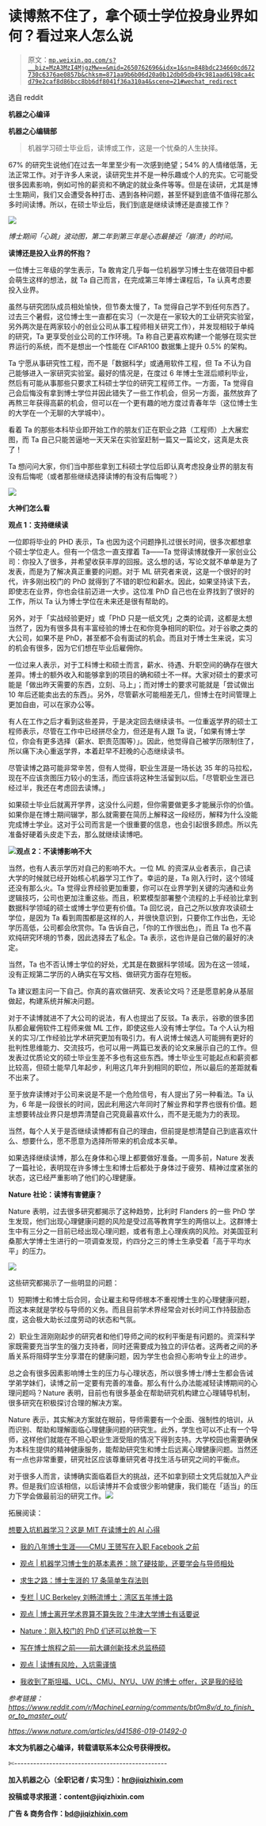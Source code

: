 # 读博熬不住了，拿个硕士学位投身业界如何？看过来人怎么说

> 原文：[`mp.weixin.qq.com/s?__biz=MzA3MzI4MjgzMw==&mid=2650762696&idx=1&sn=848bdc234660cd672730c6376ae0857b&chksm=871aa9b6b06d20a0b12db05db49c981aad6198ca4cd79e2caf8d86bcc8bb6df8041f36a310a4&scene=21#wechat_redirect`](http://mp.weixin.qq.com/s?__biz=MzA3MzI4MjgzMw==&mid=2650762696&idx=1&sn=848bdc234660cd672730c6376ae0857b&chksm=871aa9b6b06d20a0b12db05db49c981aad6198ca4cd79e2caf8d86bcc8bb6df8041f36a310a4&scene=21#wechat_redirect)

选自 reddit

**机器之心编译**

**机器之心编辑部**

> 机器学习硕士毕业后，读博或工作，这是一个忧桑的人生抉择。

67% 的研究生说他们在过去一年里至少有一次感到绝望；54% 的人情绪低落，无法正常工作。对于许多人来说，读研究生并不是一种乐趣或个人的充实。它可能受很多因素影响，例如可怜的薪资和不确定的就业条件等等。但是在读研，尤其是博士生期间，我们又会遭受各种打击、遇到各种问题，甚至怀疑到底值不值得花那么多时间读博。所以，在硕士毕业后，我们到底是继续读博还是直接工作？

![](img/4985fb0e47e557be677f8d00a9beb2b3.jpg)

*博士期间「心跳」波动图，第二年到第三年是心态最接近「崩溃」的时间。*

**读博还是投入业界的怀抱？**

一位博士三年级的学生表示，Ta 敢肯定几乎每一位机器学习博士生在做项目中都会萌生这样的想法，就 Ta 自己而言，在完成第三年博士课程后，Ta 认真考虑要投入业界。

虽然与研究团队成员相处愉快，但节奏太慢了，Ta 觉得自己学不到任何东西了。过去三个暑假，这位博士生一直都在实习（一次是在一家较大的工业研究实验室，另外两次是在两家较小的创业公司从事工程师相关研究工作），并发现相较于单纯的研究，Ta 更享受创业公司的工作环境。Ta 称自己更喜欢构建一个能够在现实世界运行的系统，而不是想出一个性能在 CIFAR100 数据集上提升 0.5% 的架构。

Ta 宁愿从事研究性工程，而不是「数据科学」或通用软件工程，但 Ta 不认为自己能够进入一家研究实验室。最好的情况是，在度过 6 年博士生涯后顺利毕业，然后有可能从事那些只要求工科硕士学位的研究工程师工作。一方面，Ta 觉得自己会后悔没有拿到博士学位并因此错失了一些工作机会，但另一方面，虽然放弃了再熬三年获得高薪的机会，但可以在一个更有趣的地方度过青春年华（这位博士生的大学在一个无聊的大学城中）。

看着 Ta 的那些本科毕业即开始工作的朋友们正在职业之路（工程师）上大展宏图，而 Ta 自己只能苦逼地一天天呆在实验室赶制一篇又一篇论文，这真是太丧了！

Ta 想问问大家，你们当中那些拿到工科硕士学位后即认真考虑投身业界的朋友有没有后悔呢（或者那些继续选择读博的有没有后悔呢？）

![](img/8b2f494cf9589124f3830b575a381050.jpg)

**大神们怎么看**

**观点 1：支持继续读**

一位即将毕业的 PHD 表示，Ta 也因为这个问题挣扎过很长时间，很多次都想拿个硕士学位走人。但有一个信念一直支撑着 Ta——Ta 觉得读博就像开一家创业公司：你投入了很多，并希望收获丰厚的回报。这么想的话，写论文就不单单是为了发表，而是为了解决真正重要的问题。对于 ML 研究者来说，这是一个很好的时代，许多刚出校门的 PhD 就得到了不错的职位和薪水。因此，如果坚持读下去，即使志在业界，你也会往前迈进一大步。这位准 PhD 自己也在业界找到了很好的工作，所以 Ta 认为博士学位在未来还是很有帮助的。

另外，对于「实战经验更好」或「PhD 只是一纸文凭」之类的论调，这都是太想当然了，因为有很多具有丰富经验的博士在和你竞争相同的职位。对于谷歌之类的大公司，如果不是 PhD，甚至都不会有面试的机会。而且对于博士生来说，实习的机会有很多，因为它们想在毕业后雇佣你。

一位过来人表示，对于工科博士和硕士而言，薪水、待遇、升职空间的确存在很大差异。博士的额外收入和能够拿到的项目的确和硕士不一样。大家对硕士的要求可能是「做出昨天需要的东西，立刻、马上」；而对博士的要求可能就是「尝试做出 10 年后还能卖出去的东西」。另外，尽管薪水可能相差无几，但博士在时间管理上更加自由，可以在家办公等。

有人在工作之后才看到这些差异，于是决定回去继续读书。一位重返学界的硕士工程师表示，尽管在工作中已经拼尽全力，但还是有人跟 Ta 说，「如果有博士学位，你会有更多选择（薪水、职责范围等）」。因此，他觉得自己被学历限制住了，所以痛下决心重返学界，本着赶早不赶晚的心态继续读书。

尽管读博之路可能非常辛苦，但有人觉得，职业生涯是一场长达 35 年的马拉松，现在不应该贪图压力较小的生活，而应该将这种生活留到以后。「尽管职业生涯已经过半，我还在考虑回去读博。」

如果硕士毕业后就离开学界，这没什么问题，但你需要做更多才能展示你的价值。如果你是在博士期间辍学，那么就需要在简历上解释这一段经历，解释为什么没能完成博士学业。这对于公司而言是一个很重要的信息，也会引起很多顾虑。所以先准备好硬着头皮走下去，那么就继续读博吧。

![](img/2537a91ab9906822c770720ced4302c5.jpg)**观点 2：不读博影响不大**

当然，也有人表示学历对自己的影响不大。一位 ML 的资深从业者表示，自己读大学的时候就已经开始核心机器学习工作了。幸运的是，Ta 刚入行时，这个领域还没有那么火。Ta 觉得业界经验更加重要，你可以在业界学到关键的沟通和业务逻辑技巧，公司也更加注重这些。而且，积累模型部署整个流程的上手经验比拿到数据科学领域的硕士或博士学位更有价值。Ta 回忆说，自己之所以放弃攻读硕士学位，是因为 Ta 看到周围都是这样的人，并很快意识到，只要你工作出色，无论学历高低，公司都会欣赏你。Ta 告诉自己，「你的工作很出色」，而且 Ta 也不喜欢纯研究环境的节奏，因此选择去了私企。Ta 表示，这也许是自己做的最好的决定。

当然，Ta 也不否认博士学位的好处，尤其是在数据科学领域。因为在这一领域，没有正规第二学历的人确实在写文档、做研究方面存在短板。

Ta 建议题主问一下自己。你真的喜欢做研究、发表论文吗？还是愿意躬身从基层做起，构建系统并解决问题。

对于不读博就进不了大公司的说法，有人也提出了反驳。Ta 表示，谷歌的很多团队都会雇佣软件工程师来做 ML 工作，即使这些人没有博士学位。Ta 个人认为相关的实习/工作经验比学术研究更加有吸引力。有人说博士候选人可能拥有更好的批判性思维能力、交流技巧，也可以用一两篇已发表的论文来展示自己的工作。但发表过优质论文的硕士毕业生差不多也有这些东西。博士毕业生可能起点和薪资都比较高，但硕士能早几年起步，利用这几年升到相同的职位，所以最后的差距就看不出来了。

至于放弃读博对于公司来说是不是一个危险信号，有人提出了另一种看法。Ta 认为，6 年是一段很长的时间，因此利用这六年同时了解业界和学界也很有价值。题主想要转战业界只是想弄清楚自己究竟最喜欢什么，而不是无能为力的表现。

当然，每个人关于是否继续读博都有自己的理由，但前提是想清楚自己到底喜欢什么、想要什么，愿不愿意为选择所带来的机会成本买单。

如果选择继续读博，那么在身体和心理上都要做好准备。一周多前，Nature 发表了一篇社论，表明现在许多博士生和博士后都处于身体过于疲劳、精神过度紧张的状态，这已经严重影响了他们的心理健康。

**Nature 社论：读博有害健康？**

Nature 表明，过去很多研究都揭示了这种趋势，比利时 Flanders 的一些 PhD 学生发现，他们出现心理健康问题的风险是受过高等教育学生的两倍以上。这群博士生中有三分之一目前已经出现心理问题，或者有患上心理疾病的风险。对美国亚利桑那大学博士生进行的一项调查发现，约四分之三的博士生承受着「高于平均水平」的压力。

![](img/1e0fcc1d541d7dad9ee7feb073a51f1b.jpg)

这些研究都揭示了一些明显的问题：

1）短期博士和博士后合同，会让雇主和导师根本不重视博士生的心理健康问题，而这本来就是学校与导师的义务。而且目前学术界经常会对长时间工作持鼓励态度，这会极大助长过度劳动的状态和气氛。

2）职业生涯刚刚起步的研究者和他们导师之间的权利平衡是有问题的。资深科学家既需要充当学生的强力支持者，同时还需要成为独立的评估者。这两者之间的矛盾关系将阻碍学生分享潜在的健康问题，因为学生也会担心影响专业上的进步。

总之会有很多因素影响博士生的压力与心理状态，所以很多博士/博士生都会告诫学弟学妹们，读博之前一定要有完善的准备。那么有什么办法能减轻读博期间的心理问题吗？Nature 表明，目前也有很多基金在帮助研究机构建立心理辅导机制，很多研究在积极探讨合理的解决方案。

Nature 表示，其实解决方案就在眼前，导师需要有一个全面、强制性的培训，从而识别、帮助和理解面临心理健康问题的研究生。此外，学生也可以不止有一个导师，这样他们就能在不担心职业生涯受阻的情况下得到支持。大学校园也需要确保为本科生提供的精神健康服务，能帮助研究生和博士后远离心理健康问题。当然还有一点也非常重要，研究社区应该尊重研究者寻找生活与研究之间的平衡点。

对于很多人而言，读博确实面临着巨大的挑战，还不如拿到硕士文凭后就加入产业界。但是我们应该相信，以后读博并不会或很少影响健康，我们能在「适当」的压力下学会做最前沿的研究工作。****![](img/98db554c57db91144fde9866558fb8c3.jpg)****

拓展阅读：

[想要入坑机器学习？这是 MIT 在读博士的 AI 心得](http://mp.weixin.qq.com/s?__biz=MzA3MzI4MjgzMw==&mid=2650741405&idx=1&sn=899bc0b9725f408046bccb2329ab3432&chksm=871adee3b06d57f5f00d154e1e60866104da5f068362728daadd155587530fab252e182cc951&scene=21#wechat_redirect)

*   [我的八年博士生涯——CMU 王赟写在入职 Facebook 之前](http://mp.weixin.qq.com/s?__biz=MzA3MzI4MjgzMw==&mid=2650752712&idx=1&sn=475d83da34374ab7bb9041c882892e52&chksm=871a82b6b06d0ba005dd0c1bb7417e1850795c4c85da721d8e1d96349bd33cafa3febe389dda&scene=21#wechat_redirect)

*   [观点 | 机器学习博士生的基本素养：除了硬技能，还要学会与导师相处](http://mp.weixin.qq.com/s?__biz=MzA3MzI4MjgzMw==&mid=2650743406&idx=4&sn=63aefb6b205c6106dfc0134907e88718&chksm=871ae610b06d6f0601d72cbc95f252b1e3f33331416c231396e698e42907371b9c24f5360ace&scene=21#wechat_redirect)

*   [求生之路：博士生涯的 17 条简单生存法则](https://mp.weixin.qq.com/s?__biz=MzA3MzI4MjgzMw==&mid=2650743916&idx=1&sn=2f399e50d80aeb5a8734001c5229c10e&scene=21#wechat_redirect)

*   [专栏 | UC Berkeley 刘畅流博士：湾区五年博士路](http://mp.weixin.qq.com/s?__biz=MzA3MzI4MjgzMw==&mid=2650745105&idx=4&sn=4795d4852589caa840459a9a705fd0f7&chksm=871aed6fb06d64794149f44b14f0cb50c6c3d2dec11662cccd0220d1f7474a66d2b1ed1f397a&scene=21#wechat_redirect)

*   [观点 | 博士离开学术界算不算失败？牛津大学博士有话要说](http://mp.weixin.qq.com/s?__biz=MzA3MzI4MjgzMw==&mid=2650746674&idx=3&sn=aec6f9bff3e215244d22a7b95268d256&chksm=871aeb4cb06d625ad2ec09f41a80d1317cf3ab5b4cee1cf3f74c12a330937c0f49d08c45fedd&scene=21#wechat_redirect)

*   [Nature：刚入校门的 PhD 们还可以抢救一下](http://mp.weixin.qq.com/s?__biz=MzA3MzI4MjgzMw==&mid=2650751922&idx=2&sn=cb9ee0b18ec48c92d353872e41267a2d&chksm=871a87ccb06d0eda2ccd289573720b40362fd5c85cb8a879baece4ed28aaf24b583ff63e678f&scene=21#wechat_redirect)

*   [写在博士旅程之前——前大疆创新技术总监杨硕](http://mp.weixin.qq.com/s?__biz=MzA3MzI4MjgzMw==&mid=2650747620&idx=1&sn=c5c81fe973df0f659b34fa08e9bcd26c&chksm=871af69ab06d7f8cf220327cb6d6a7fa1f00a97d110bfbc0b688bde4f898d237bd1d765430df&scene=21#wechat_redirect)

*   [观点 | 读博有风险，入坑需谨慎](http://mp.weixin.qq.com/s?__biz=MzA3MzI4MjgzMw==&mid=2650747841&idx=3&sn=0102209ab14695e7b3eaaeb7709b77b9&chksm=871af7bfb06d7ea959e1efa3d5e35dc6ebc6481326e1209e05e5008820f112948e1ddfe17872&scene=21#wechat_redirect)

*   [我收到了斯坦福、UCL、CMU、NYU、UW 的博士 offer，这是我的经验](http://mp.weixin.qq.com/s?__biz=MzA3MzI4MjgzMw==&mid=2650753041&idx=1&sn=fa9ed60e127e01586e0cc1f92c7011cd&chksm=871a8c6fb06d057904e6e303750e8761b4545d93c72d95c7597f11a0ddd94c5762155fc0bca2&scene=21#wechat_redirect)

*参考链接：https://www.reddit.com/r/MachineLearning/comments/bt0m8v/d_to_finish_or_to_master_out/*

*https://www.nature.com/articles/d41586-019-01492-0*

****本文为机器之心编译，**转载请联系本公众号获得授权****。**

✄------------------------------------------------

**加入机器之心（全职记者 / 实习生）：hr@jiqizhixin.com**

**投稿或寻求报道：**content**@jiqizhixin.com**

**广告 & 商务合作：bd@jiqizhixin.com**